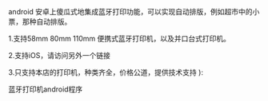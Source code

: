 
android 安卓上傻瓜式地集成蓝牙打印功能，可以实现自动排版，例如超市中的小票，那种自动排版。

1.支持58mm 80mm 110mm 便携式蓝牙打印机，以及并口台式打印机。

2.支持iOS，请访问另外一个链接

3.只支持本店的打印机，种类齐全，价格公道，提供技术支持 ):


蓝牙打印机android程序

